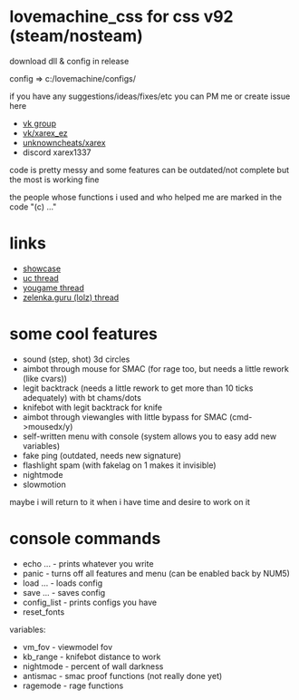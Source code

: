 # lovemachine_css for css v92 (steam/nosteam)
download dll & config in release

config => c:/lovemachine/configs/

if you have any suggestions/ideas/fixes/etc you can PM me or create issue here
* [vk group](https://vk.com/lovemchn.memes)
* [vk/xarex_ez](https://vk.com/xarex_ez)
* [unknowncheats/xarex](https://www.unknowncheats.me/forum/members/1555190.html)
* discord xarex1337

code is pretty messy and some features can be outdated/not complete but the most is working fine

the people whose functions i used and who helped me are marked in the code "(c) ..."

# links
* [showcase](https://www.youtube.com/watch?v=7ej6-iTziOM)
* [uc thread](https://www.unknowncheats.me/forum/counterstrike-source/565015-lovemachine-css-steam.html)
* [yougame thread](https://yougame.biz/threads/278694/)
* [zelenka.guru (lolz) thread](https://zelenka.guru/threads/4851752/)

# some cool features
* sound (step, shot) 3d circles
* aimbot through mouse for SMAC (for rage too, but needs a little rework (like cvars))
* legit backtrack (needs a little rework to get more than 10 ticks adequately) with bt chams/dots
* knifebot with legit backtrack for knife
* aimbot through viewangles with little bypass for SMAC (cmd->mousedx/y)
* self-written menu with console (system allows you to easy add new variables)
* fake ping (outdated, needs new signature)
* flashlight spam (with fakelag on 1 makes it invisible)
* nightmode
* slowmotion

maybe i will return to it when i have time and desire to work on it

# console commands
* echo ... - prints whatever you write
* panic - turns off all features and menu (can be enabled back by NUM5)
* load ... - loads config
* save ... - saves config
* config_list - prints configs you have
* reset_fonts

variables:
* vm_fov - viewmodel fov
* kb_range - knifebot distance to work
* nightmode - percent of wall darkness
* antismac - smac proof functions (not really done yet)
* ragemode - rage functions
